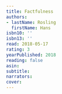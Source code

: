 ```yaml
---
title: Factfulness
authors:
- lastName: Rosling
  firstName: Hans
isbn10: ''
isbn13: ''
read: 2018-05-17
rating: 3
yearPublished: 2018
reading: false
asin:
subtitle:
narrators:
cover:
---
```

